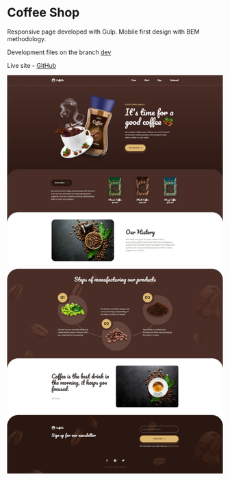 # Coffee Shop

Responsive page developed with Gulp. Mobile first design with BEM methodology.

Development files on the branch [dev](https://github.com/Kulyk-Volodymyr/Coffee-shop/tree/dev)

Live site - [GitHub](https://kulyk-volodymyr.github.io/Coffee-shop/)

![This is an image](./screenshot.jpg)
